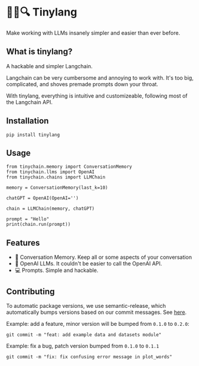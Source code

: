 # 🦜🔗🔍 Tinylang

Make working with LLMs insanely simpler and easier than ever before.

## What is tinylang?
A hackable and simpler Langchain.

Langchain can be very cumbersome and annoying to work with. It's too big, complicated, and shoves premade prompts down your throat.

With tinylang, everything is intuitive and customizeable, following most of the Langchain API.


## Installation

```shell
pip install tinylang
```

## Usage

```
from tinychain.memory import ConversationMemory
from tinychain.llms import OpenAI
from tinychain.chains import LLMChain

memory = ConversationMemory(last_k=10)

chatGPT = OpenAI(OpenAI='')

chain = LLMChain(memory, chatGPT)

prompt = "Hello"
print(chain.run(prompt))
```


## Features

- 🧠 Conversation Memory. Keep all or some aspects of your conversation
- 🤖 OpenAI LLMs. It couldn't be easier to call the OpenAI API.
- 💻 Prompts. Simple and hackable.



## Contributing

To automatic package versions, we use semantic-release, which automatically bumps versions based on our commit messages.
See [here](https://py-pkgs.org/07-releasing-versioning.html#automatic-version-bumping).

Example: add a feature, minor version will be bumped from `0.1.0` to `0.2.0`:
```
git commit -m "feat: add example data and datasets module"
```

Example: fix a bug, patch version bumped from `0.1.0` to `0.1.1`
```
git commit -m "fix: fix confusing error message in plot_words"
```
